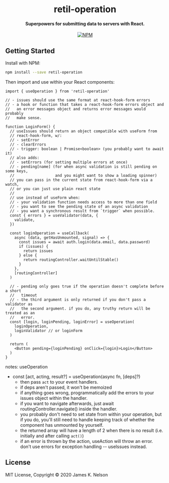 <h1 align="center">
  retil-operation
</h1>

<h4 align="center">
  Superpowers for submitting data to servers with React.
</h4>

<p align="center">
  <a href="https://www.npmjs.com/package/retil-operation"><img alt="NPM" src="https://img.shields.io/npm/v/retil-operation.svg"></a>
</p>


## Getting Started

Install with NPM:

```bash
npm install --save retil-operation
```

Then import and use within your React components:

```tsx
import { useOperation } from 'retil-operation'

// - issues should use the same format at react-hook-form errors
// - a hook or function that takes a react-hook-form errors object and
//   an error messages object and returns error messages would probably
//   make sense.

function LoginForm() {
  // useIssues should return an object compatible with useForm from
  // react-hook-form, w/:
  // - setError
  // - clearErrors
  // - trigger: boolean | Promise<boolean> (you probably want to await it)
  // also adds:
  // - setErrors (for setting multiple errors at once)
  // - pending[name] (for when async validation is still pending on some keys,
  //                  and you might want to show a loading spinner)
  // you can pass in the current state from react-hook-form via a watch,
  // or you can just use plain react state
  //
  // use instead of useForm when:
  // - your validation function needs access to more than one field
  // - you want to see the pending state of an async validation
  // - you want a synchronous result from `trigger` when possible.
  const { errors } = useValidator(data, {
    validate,
  })

  const loginOperation = useCallback(
    async (data, getHasUnmounted, signal) => {
      const issues = await auth.login(data.email, data.password)
      if (issues) {
        return issues
      } else {
        return routingController.waitUntilStable()
      }
    },
    [routingController]
  )

  // - pending only goes true if the operation doesn't complete before a short
  //   timeout
  // - the third argument is only returned if you don't pass a validator as
  //   the second argument. if you do, any truthy return will be treated as an
  //   error.
  const [login, loginPending, loginError] = useOperation(
    loginOperation,
    loginValidator // or loginForm
  )

  return (
    <Button pending={loginPending} onClick={login}>Login</Button>
  )
}
```


notes: useOperation

  * const [act, acting, result?] = useOperation(async fn, [deps]?)
    - then pass `act` to your event handlers.
    - if deps aren't passed, it won't be memoized
    - if anything goes wrong, programmatically add the errors to your
      issues object within the handler.
    - if you want to navigate afterwards, just await routingController.navigate()
      inside the handler.
    - you probably don't need to set state from within your operation, but if
      you do, you'll still need to handle keeping track of whether the component
      has unmounted by yourself.
    - the returned array will have a length of 2 when there is no result
      (i.e. initially and after calling `act()`)
    - if an error is thrown by the action, useAction will throw an error. 
      don't use errors for exception handling -- useIssues instead.


## License

MIT License, Copyright &copy; 2020 James K. Nelson
